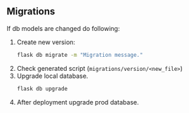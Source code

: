 ## Migrations

If db models are changed do following:

1. Create new version:
    ```bash
    flask db migrate -m "Migration message."
    ```
2. Check generated script (`migrations/version/<new_file>`)
3. Upgrade local database.
    ```bash
    flask db upgrade
    ```
4. After deployment upgrade prod database.
